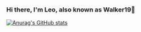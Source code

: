 ### Hi there, I'm Leo, also known as Walker19👋

<!--
**Leonardo1924/Leonardo1924** is a ✨ _special_ ✨ repository because its `README.md` (this file) appears on your GitHub profile.

Here are some ideas to get you started:

🔭 I’m currently studying Software Engineering at University of Minho.
- 🌱 I’m currently learning ...
- 👯 I’m looking to collaborate on ...
- 🤔 I’m looking for help with ...
- 💬 Ask me about ...
📫 How to reach me: Add me on Discord: Walker19#0010
- 😄 Pronouns: ...
⚡ Fun fact: StarWars is one of the best things in this World!
-->

[![Anurag's GitHub stats](https://github-readme-stats.vercel.app/api?username=Leonardo1924&show_icons=true&theme=gruvbox)](https://github.com/anuraghazra/github-readme-stats)
